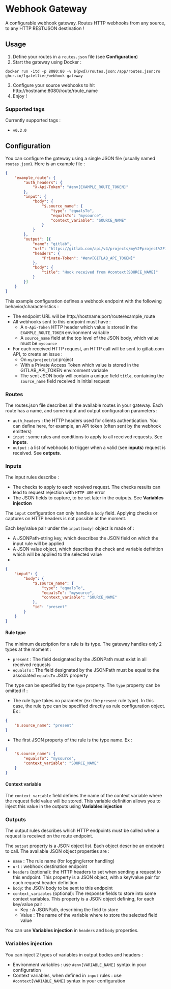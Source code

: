 # Webhook Gateway
A configurable webhook gateway. Routes HTTP webhooks from any source, to any HTTP REST/JSON destination !

## Usage
1. Define your routes in a `routes.json` file (see **Configuration**)
2. Start the gateway using Docker :

```shell
docker run -itd -p 8080:80 -v $(pwd)/routes.json:/app/routes.json:ro ghcr.io/lgatellier/webhook-gateway
```
3. Configure your source webhooks to hit http://hostname:8080/route/route_name
4. Enjoy !

### Supported tags
Currently supported tags :
- `v0.2.0`

## Configuration
You can configure the gateway using a single JSON file (usually named `routes.json`). Here is an example file :
```json
{
    "example_route": {
        "auth_headers": {
            "X-Api-Token": "#env[EXAMPLE_ROUTE_TOKEN]"
        },
        "input": {
            "body": {
                "$.source_name": {
                    "type": "equalsTo",
                    "equalsTo": "mysource",
                    "context_variable": "SOURCE_NAME"
                }
            }
        },
        "output": [{
            "name": "gitlab",
            "url": "https://gitlab.com/api/v4/projects/my%2Fproject%2Fid/issues",
            "headers": {
                "Private-Token": "#env[GITLAB_API_TOKEN]"
            },
            "body": {
                "title": "Hook received from #context[SOURCE_NAME]"
            }
        }]
    }
}
```

This example configuration defines a webhook endpoint with the following behavior/characteristics :
- The endpoint URL will be http://hostname:port/route/example_route
- All webhooks sent to this endpoint must have :
  - A `X-Api-Token` HTTP header which value is stored in the `EXAMPLE_ROUTE_TOKEN` environment variable
  - A `source_name` field at the top level of the JSON body, which value must be `mysource`
- For each received HTTP request, an HTTP call will be sent to gitlab.com API, to create an issue :
  - On `my/project/id` project
  - With a Private Access Token which value is stored in the GITLAB_API_TOKEN environment variable
  - The sent JSON body will contain a unique field `title`, containing the `source_name` field received in initial request

### Routes
The routes.json file describes all the available routes in your gateway. Each route has a name, and some input and output configuration parameters :
- `auth_headers` : the HTTP headers used for clients authentication. You can define here, for example, an API token (often sent by the webhook emitters)
- `input` : some rules and conditions to apply to all received requests. See **inputs**.
- `output` : a list of webhooks to trigger when a valid (see **inputs**) request is received. See **outputs**.

### Inputs
The input rules describe :
- The checks to apply to each received request. The checks results can lead to request rejection with `HTTP 400` error
- The JSON fields to capture, to be set later in the outputs. See **Variables injection**

The `input` configuration can only handle a `body` field. Applying checks or captures on HTTP headers is not possible at the moment.

Each key/value pair under the `input[body]` object is made of :
- A JSONPath-string key, which describes the JSON field on which the input rule will be applied
- A JSON value object, which describes the check and variable definition which will be applied to the selected value
-
```json
{
    "input": {
        "body": {
            "$.source_name": {
                "type": "equalsTo",
                "equalsTo": "mysource",
                "context_variable": "SOURCE_NAME"
            },
            "id": "present"
        }
    }
}
```

#### Rule type
The minimum description for a rule is its type. The gateway handles only 2 types at the moment :
- `present` : The field designated by the JSONPath must exist in all received requests
- `equalsTo` :  The field designated by the JSONPath must be equal to the associated `equalsTo` JSON property

The type can be specified by the `type` property. The `type` property can be omitted if :
- The rule type takes no parameter (ex: the `present` rule type). In this case, the rule type can be specified directly as rule configuration object. Ex :
```json
{
    "$.source_name": "present"
}
```
- The first JSON property of the rule is the type name. Ex :
```json
{
    "$.source_name": {
        "equalsTo": "mysource",
        "context_variable": "SOURCE_NAME"
    }
}
```

#### Context variable
The `context_variable` field defines the name of the context variable where the request field value will be stored. This variable definition allows you to inject this value in the outputs using **Variables injection**

### Outputs
The output rules describes which HTTP endpoints must be called when a request is received on the route endpoint.

The `output` property is a JSON object list. Each object describe an endpoint to call. The available JSON object properties are :
- `name` : The rule name (for logging/error handling)
- `url` : webhook destination endpoint
- `headers` (optional): the HTTP headers to set when sending a request to this endpoint. This property is a JSON object, with a key/value pair for each request header definition
- `body`: the JSON body to be sent to this endpoint
- `context_variables` (optional): The response fields to store into some context variables. This property is a JSON object defining, for each key/value pair :
  - Key : A JSONPath, describing the field to store
  - Value : The name of the variable where to store the selected field value

You can use **Variables injection** in `headers` and `body` properties.

### Variables injection
You can inject 2 types of variables in output bodies and headers :
- Environment variables : use `#env[VARIABLE_NAME]` syntax in your configuration
- Context variables, when defined in `input` rules : use `#context[VARIABLE_NAME]` syntax in your configuration
